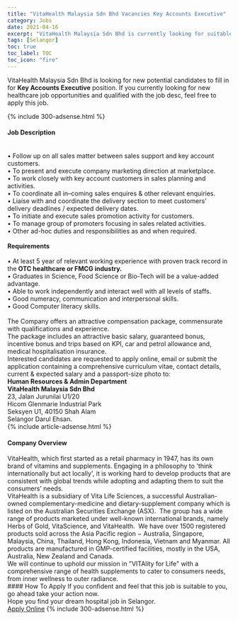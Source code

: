 ```yaml
---
title: "VitaHealth Malaysia Sdn Bhd Vacancies Key Accounts Executive" 
category: Jobs 
date: 2021-04-16 
excerpt: "VitaHealth Malaysia Sdn Bhd is currently looking for suitable person to fill in the Key Accounts Executive which positioned at Selangor" 
tags: [Selangor] 
toc: true 
toc_label: TOC 
toc_icon: "fire" 
--- 
```


<p>VitaHealth Malaysia Sdn Bhd is looking for new potential candidates to fill in for <b>Key Accounts Executive</b> position. If you currently looking for new healthcare job opportunities and qualified with the job desc, feel free to apply this job.
</p>{% include 300-adsense.html %} 
<div><div><h4>Job Description</h4></div><div><div><span><div><div><div><br>&#8226; Follow up on all sales matter between sales support and key account customers.<br>&#8226; To present and execute company marketing direction at marketplace.<br>&#8226; To work closely with key account customers in sales planning and activities.<br>&#8226; To coordinate all in&#8211;coming sales enquires &amp; other relevant enquiries.<br>&#8226; Liaise with and coordinate the delivery section to meet customers&#8217; delivery deadlines / expected delivery dates.<br>&#8226; To initiate and execute sales promotion activity for customers.<br>&#8226; To manage group of promoters focusing in sales related activities.<br>&#8226; Other ad-hoc duties and responsibilities as and when required.</div><div><br><strong>Requirements</strong></div><div><br>&#8226; At least 5 year of relevant working experience with proven track record in the<strong> OTC healthcare or FMCG industry.</strong><br>&#8226; Graduates in Science, Food Science or Bio-Tech will be a value-added advantage.<br>&#8226; Able to work independently and interact well with all levels of staffs.<br>&#8226; Good numeracy, communication and interpersonal skills.<br>&#8226; Good Computer literacy skills.</div><div><br>The Company offers an attractive compensation package, commensurate with qualifications and experience.</div><div>The package includes an attractive basic salary, guaranteed bonus, incentive bonus and trips based on KPI, car and petrol allowance and, medical hospitalisation insurance.</div><div>Interested candidates are requested to apply online, email or submit the application containing a comprehensive curriculum vitae, contact details, current &amp; expected salary and a passport-size photo to:</div><strong>Human Resources &amp; Admin Department</strong><div><strong>VitaHealth Malaysia Sdn Bhd</strong><br>23, Jalan Jurunilai U1/20<br>Hicom Glenmarie Industrial Park<br>Seksyen U1, 40150 Shah Alam<br>Selangor Darul Ehsan.</div></div></div></span></div></div></div> 
{% include article-adsense.html %} 
<div><div><h4>Company Overview</h4></div><div><div><span><div><div>
<div>
		VitaHealth, which first started as a retail pharmacy in 1947, has its own brand of vitamins and supplements. Engaging in a philosophy to 'think internationally but act locally', it is working hard to develop products that are consistent with global trends while adopting and adapting them to suit the consumers&#8217; needs.</div>
<div>
		VitaHealth is a subsidiary of Vita Life Sciences, a successful Australian-owned complementary-medicine and dietary-supplement company which is listed on the Australian Securities Exchange (ASX).&#160; The group has a wide range of products marketed under well-known international brands, namely Herbs of Gold, VitaScience, and VitaHealth.&#160; We have over 1500 registered products sold across the Asia Pacific region &#8722; Australia, Singapore, Malaysia, China, Thailand, Hong Kong, Indonesia, Vietnam and Myanmar. All products are manufactured in GMP-certified facilities, mostly in the USA, Australia, New Zealand and Canada.</div>
<div>
		We will continue to uphold our mission in "VITAlity for Life" with a comprehensive range of health supplements to cater to consumers needs, from inner wellness to outer radiance.</div>
</div></div></span></div></div></div> 
#### How To Apply 
If you confident and feel that this job is suitable to you, go ahead take your action now. <br/> 
Hope you find your dream hospital job in Selangor. <br/> 
<a href="https://www.jobstreet.com.my/en/job/key-accounts-executive-4540339?jobId=jobstreet-my-job-4540339" class="btn btn--warning" target="_blank" rel="nofollow noopenner">Apply Online</a> 
{% include 300-adsense.html %} 